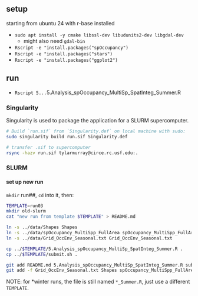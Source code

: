 ## setup
starting from ubuntu 24 with r-base installed
* `sudo apt install -y cmake libssl-dev libudunits2-dev libgdal-dev`
   * might also need `gdal-bin`
* `Rscript -e "install.packages("spOccupancy")`
* `Rscript -e "install.packages("stars")`
* `Rscript -e "install.packages("ggplot2")`

## run
* `Rscript 5...`5.Analysis_spOccupancy_MultiSp_SpatInteg_Summer.R

### Singularity
Singularity is used to package the application for a SLURM supercomputer.

```bash
# Build `run.sif` from `Singularity.def` on local machine with sudo:
sudo singularity build run.sif Singularity.def

# transfer .sif to supercomputer
rsync -hazv run.sif tylarmurray@circe.rc.usf.edu:.


```

### SLURM

#### set up new run
`mkdir` run##, `cd` into it, then:

```bash
TEMPLATE=run03
mkdir old-slurm
cat "new run from template $TEMPLATE" > README.md

ln -s ../data/Shapes Shapes
ln -s ../data/spOccupancy_MultiSpp_FullArea spOccupancy_MultiSpp_FullArea
ln -s ../data/Grid_OccEnv_Seasonal.txt Grid_OccEnv_Seasonal.txt

cp ../$TEMPLATE/5.Analysis_spOccupancy_MultiSp_SpatInteg_Summer.R .
cp ../$TEMPLATE/submit.sh .

git add README.md 5.Analysis_spOccupancy_MultiSp_SpatInteg_Summer.R submit.sh
git add -f Grid_OccEnv_Seasonal.txt Shapes spOccupancy_MultiSpp_FullArea
```

NOTE: for *winter runs, the file is still named `*_Summer.R`, just use a different `TEMPLATE`.